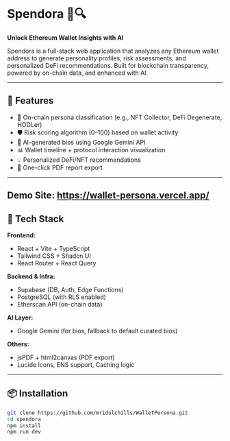# Spendora 💸🔍

**Unlock Ethereum Wallet Insights with AI**

Spendora is a full-stack web application that analyzes any Ethereum wallet address to generate personality profiles, risk assessments, and personalized DeFi recommendations. Built for blockchain transparency, powered by on-chain data, and enhanced with AI.

---

## 🚀 Features

- 🔗 On-chain persona classification (e.g., NFT Collector, DeFi Degenerate, HODLer)
- 🛡️ Risk scoring algorithm (0–100) based on wallet activity
- 🧠 AI-generated bios using Google Gemini API
- 📊 Wallet timeline + protocol interaction visualization
- 💡 Personalized DeFi/NFT recommendations
- 📄 One-click PDF report export
---

## Demo Site: https://wallet-persona.vercel.app/


## 🧰 Tech Stack

**Frontend:**  
- React + Vite + TypeScript  
- Tailwind CSS + Shadcn UI  
- React Router + React Query  

**Backend & Infra:**  
- Supabase (DB, Auth, Edge Functions)  
- PostgreSQL (with RLS enabled)  
- Etherscan API (on-chain data)

**AI Layer:**  
- Google Gemini (for bios, fallback to default curated bios)

**Others:**  
- jsPDF + html2canvas (PDF export)  
- Lucide Icons, ENS support, Caching logic  

---

## 📦 Installation

```bash
git clone https://github.com/mridulchills/WalletPersona.git
cd spendora
npm install
npm run dev

